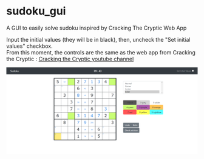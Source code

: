 # sudoku_gui
A GUI to easily solve sudoku inspired by Cracking The Cryptic Web App

Input the initial values (they will be in black), then, uncheck the "Set initial values" checkbox.  
From this moment, the controls are the same as the web app from Cracking the Cryptic : [Cracking the Cryptic youtube channel](https://www.youtube.com/channel/UCC-UOdK8-mIjxBQm_ot1T-Q)

![image Info](./images/screenshot1.png "Screenshot")